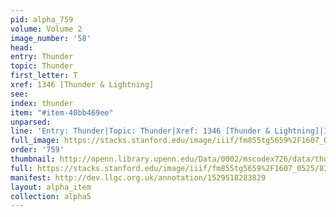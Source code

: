 ```yaml
---
pid: alpha_759
volume: Volume 2
image_number: '58'
head: 
entry: Thunder
topic: Thunder
first_letter: T
xref: 1346 [Thunder & Lightning]
see: 
index: thunder
item: "#item-40bb469ee"
unparsed: 
line: 'Entry: Thunder|Topic: Thunder|Xref: 1346 [Thunder & Lightning]|Index: thunder|#item-40bb469ee'
full_image: https://stacks.stanford.edu/image/iiif/fm855tg5659%2F1607_0525/full/full/0/default.jpg
order: '759'
thumbnail: http://openn.library.upenn.edu/Data/0002/mscodex726/data/thumb/1607_0525_thumb.jpg
full: https://stacks.stanford.edu/image/iiif/fm855tg5659%2F1607_0525/832,4221,2942,382/full/0/default.jpg
manifest: http://dev.llgc.org.uk/annotation/1529518283829
layout: alpha_item
collection: alpha5
---
```

